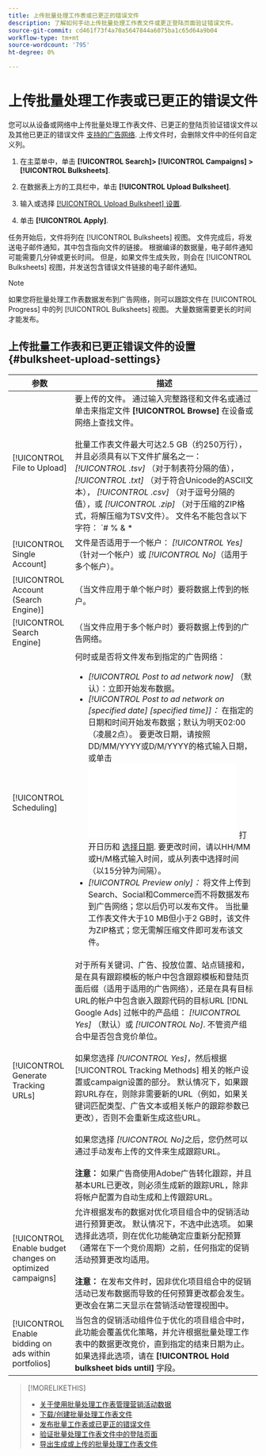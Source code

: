 ```yaml
---
title: 上传批量处理工作表或已更正的错误文件
description: 了解如何手动上传批量处理工作表文件或更正登陆页面验证错误文件。
source-git-commit: cd461f73f4a70a5647844a6075ba1c65d64a9b04
workflow-type: tm+mt
source-wordcount: '795'
ht-degree: 0%

---
```


# 上传批量处理工作表或已更正的错误文件

您可以从设备或网络中上传批量处理工作表文件、已更正的登陆页验证错误文件以及其他已更正的错误文件 [支持的广告网络](bulksheet-about.md#bulksheet-functionality-by-network). 上传文件时，会删除文件中的任何自定义列。

1. 在主菜单中，单击 **[!UICONTROL Search]> [!UICONTROL Campaigns] >[!UICONTROL Bulksheets]**.

1. 在数据表上方的工具栏中，单击 **[!UICONTROL Upload Bulksheet]**.

1. 输入或选择 [[!UICONTROL Upload Bulksheet] 设置](#bulksheet-upload-settings).

1. 单击 **[!UICONTROL Apply]**.

任务开始后，文件将列在 [!UICONTROL Bulksheets] 视图。 文件完成后，将发送电子邮件通知，其中包含指向文件的链接。 根据编译的数据量，电子邮件通知可能需要几分钟或更长时间。 但是，如果文件生成失败，则会在 [!UICONTROL Bulksheets] 视图，并发送包含错误文件链接的电子邮件通知。

>[!NOTE]
>
>如果您将批量处理工作表数据发布到广告网络，则可以跟踪文件在 [!UICONTROL Progress] 中的列 [!UICONTROL Bulksheets] 视图。 大量数据需要更长的时间才能发布。

## 上传批量工作表和已更正错误文件的设置 {#bulksheet-upload-settings}

| 参数 | 描述 |
|----|----|
| [!UICONTROL File to Upload] | 要上传的文件。 通过输入完整路径和文件名或通过单击来指定文件 <b>[!UICONTROL Browse]</b> 在设备或网络上查找文件。<br><br>批量工作表文件最大可达2.5 GB（约250万行），并且必须具有以下文件扩展名之一： <i>[!UICONTROL .tsv]</i> （对于制表符分隔的值）， <i>[!UICONTROL .txt]</i> （对于符合Unicode的ASCII文本）， <i>[!UICONTROL .csv]</i> （对于逗号分隔的值），或 <i>[!UICONTROL .zip]</i> （对于压缩的ZIP格式，将解压缩为TSV文件）。 文件名不能包含以下字符： `# % &amp; * | \ : &quot; &lt; &gt; . ? /`<br><br><b>提示：</b> 对于包含国际字符的数据，请使用TSV或TXT格式的文件。 |
| [!UICONTROL Single Account] | 文件是否适用于一个帐户： <i>[!UICONTROL Yes]</i> （针对一个帐户）或 <i>[!UICONTROL No]</i>（适用于多个帐户）。 |
| [!UICONTROL Account (Search Engine)] | （当文件应用于单个帐户时）要将数据上传到的帐户。 |
| [!UICONTROL Search Engine] | （当文件应用于多个帐户时）要将数据上传到的广告网络。 |
| [!UICONTROL Scheduling] | 何时或是否将文件发布到指定的广告网络：<ul><li><i>[!UICONTROL Post to ad network now]</i> （默认）：立即开始发布数据。</li><li><i>[!UICONTROL Post to ad network on \[specified date\] \[specified time\]]：</i> 在指定的日期和时间开始发布数据；默认为明天02:00（凌晨2点）。 要更改日期，请按照DD/MM/YYYY或D/M/YYYY的格式输入日期，或单击 ![日历](/help/search-social-commerce/common-tasks/navigation-editing-selection/calendar.md "日历") 打开日历和 [选择日期](/help/search-social-commerce/common-tasks/navigation-editing-selection/calendar.md). 要更改时间，请以HH/MM或H/M格式输入时间，或从列表中选择时间（以15分钟为间隔）。</li><li><i>[!UICONTROL Preview only]：</i> 将文件上传到Search、Social和Commerce而不将数据发布到广告网络；您以后仍可以发布文件。 当批量工作表文件大于10 MB但小于2 GB时，该文件为ZIP格式；您无需解压缩文件即可发布该文件。</li></ul> |
| [!UICONTROL Generate Tracking URLs] | 对于所有关键词、广告、投放位置、站点链接和，是在具有跟踪模板的帐户中包含跟踪模板和登陆页面后缀（适用于适用的广告网络），还是在具有目标URL的帐户中包含嵌入跟踪代码的目标URL [!DNL Google Ads] 过帐中的产品组： <i>[!UICONTROL Yes]</i> （默认）或 <i>[!UICONTROL No]</i>. 不管资产组合中是否包含竞价单位。<br><br>如果您选择 <i>[!UICONTROL Yes]</i>，然后根据 [!UICONTROL Tracking Methods] 相关的帐户设置或campaign设置的部分。 默认情况下，如果跟踪URL存在，则除非需要新的URL（例如，如果关键词匹配类型、广告文本或相关帐户的跟踪参数已更改），否则不会重新生成这些URL。<br><br>如果您选择 <i>[!UICONTROL No]</i>之后，您仍然可以通过手动发布上传的文件来生成跟踪URL。<br><br><b>注意：</b> 如果广告商使用Adobe广告转化跟踪，并且基本URL已更改，则必须生成新的跟踪URL，除非将帐户配置为自动生成和上传跟踪URL。 |
| [!UICONTROL Enable budget changes on optimized campaigns] | 允许根据发布的数据对优化项目组合中的促销活动进行预算更改。 默认情况下，不选中此选项。 如果选择此选项，则在优化功能确定应重新分配预算（通常在下一个竞价周期）之前，任何指定的促销活动预算更改均适用。<br><br><b>注意：</b> 在发布文件时，因非优化项目组合中的促销活动已发布数据而导致的任何预算更改都会发生。 更改会在第二天显示在营销活动管理视图中。 |
| [!UICONTROL Enable bidding on ads within portfolios] | 当包含的促销活动组件位于优化的项目组合中时，此功能会覆盖优化策略，并允许根据批量处理工作表中的数据更改竞价，直到指定的结束日期为止。 如果选择此选项，请在 **[!UICONTROL Hold bulksheet bids until]** 字段。 |

>[!MORELIKETHIS]
>
>* [关于使用批量处理工作表管理营销活动数据](bulksheet-about.md)
>* [下载/创建批量处理工作表文件](bulksheet-download.md)
>* [发布批量工作表或已更正的错误文件](bulksheet-post.md)
>* [验证批量处理工作表文件中的登陆页面](bulksheet-validate-landing-pages.md)
>* [导出生成或上传的批量处理工作表文件](bulksheet-export.md)

